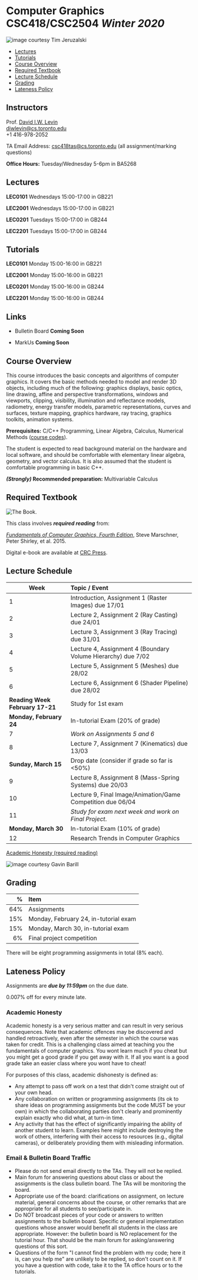 # Computer Graphics CSC418/CSC2504 _Winter 2020_

![_image courtesy Tim Jeruzalski_](images/bunny-rigid-body.gif)

- [Lectures](#Lectures)
- [Tutorials](#Tutorials)
- [Course Overview](#courseoverview)
- [Required Textbook](#requiredtextbook)
- [Lecture Schedule](#lectureschedule)
- [Grading](#grading)
- [Lateness Policy](#latenesspolicy)

## Instructors
Prof. [David I.W. Levin](http://www.cs.toronto.edu/~diwlevin/)  
diwlevin@cs.toronto.edu  
+1 416-978-2052  

TA Email Address: csc418tas@cs.toronto.edu (all assignment/marking questions)

**Office Hours:** Tuesday/Wednesday 5-6pm in BA5268

## Lectures
**LEC0101** Wednesdays 15:00-17:00 in GB221 

**LEC2001** Wednesdays 15:00-17:00 in GB221

**LEC0201** Tuesdays 15:00-17:00 in GB244

**LEC2201** Tuesdays 15:00-17:00 in GB244


## Tutorials
**LEC0101** Monday 15:00-16:00 in GB221

**LEC2001** Monday 15:00-16:00 in GB221

**LEC0201** Monday 15:00-16:00 in GB244

**LEC2201** Monday 15:00-16:00 in GB244

## Links

- Bulletin Board **Coming Soon**

- MarkUs **Coming Soon**

## Course Overview

This course introduces the basic concepts and algorithms of computer graphics.
It covers the basic methods needed to model and render 3D objects, including
much of the following: graphics displays, basic optics, line drawing, affine and
perspective transformations, windows and viewports, clipping, visibility,
illumination and reflectance models, radiometry, energy transfer models,
parametric representations, curves and surfaces, texture mapping, graphics
hardware, ray tracing, graphics toolkits, animation systems.

**Prerequisites:** C/C++ Programming, Linear Algebra, Calculus, Numerical
Methods ([course
codes](http://calendar.artsci.utoronto.ca/crs_csc.htm#CSC418H1)).

The student is expected to read background material on the hardware and local
software, and should be comfortable with elementary linear algebra, geometry,
and vector calculus. It is also assumed that the student is comfortable
programming in basic C++.

**_(Strongly)_ Recommended preparation:** Multivariable Calculus

## Required Textbook

![The Book.](https://www.cs.cornell.edu/~srm/fcg4/K22616_cover-300.jpg)

This class involves  **_required reading_** from:

[_Fundamentals of Computer Graphics, Fourth
Edition_](https://www.cs.cornell.edu/~srm/fcg4/), Steve Marschner, Peter Shirley,
et al. 2015.

Digital e-book are available at [CRC
Press](https://www.crcpress.com/Fundamentals-of-Computer-Graphics-Fourth-Edition/Marschner-Shirley/p/book/9781482229394).


## Lecture Schedule

| Week | Topic / Event |
| ---- | :------------ |
| 1    | Introduction, Assignment 1 (Raster Images) due 17/01
| 2    | Lecture 2, Assignment 2 (Ray Casting) due 24/01
| 3    | Lecture 3, Assignment 3 (Ray Tracing) due 31/01
| 4    | Lecture 4, Assignment 4 (Boundary Volume Hierarchy) due 7/02
| 5    | Lecture 5, Assignment 5 (Meshes) due  28/02 
| 6    | Lecture 6, Assignment 6 (Shader Pipeline) due 28/02
| **Reading Week**  **February 17-21**   | Study for 1st exam   
| **Monday, February 24** | In-tutorial Exam (20% of grade)  
| 7    | *Work on Assignments 5 and 6*
| 8    | Lecture 7, Assignment 7 (Kinematics) due 13/03
| **Sunday, March 15** | Drop date (consider if grade so far is <50%)
| 9    | Lecture 8, Assignment 8 (Mass-Spring Systems) due 20/03
| 10   | Lecture 9, Final Image/Animation/Game Competition due 06/04
| 11   | _Study for exam next week and work on Final Project_. 
| **Monday, March 30** | In-tutorial Exam (10% of grade)
| 12   | Research Trends in Computer Graphics

[Academic Honesty (required reading)](#academichonesty)

![_image courtesy Gavin Barill_](images/gavin-barill-snowglobe.jpg)

## Grading

| % | Item |
| ----: | :-------------- |
| 64% | Assignments
| 15% | Monday, February 24, in-tutorial exam
| 15% | Monday, March 30, in-tutorial exam
|  6% | Final project competition

There will be eight programming assignments in total (8% each).

## Lateness Policy

Assignments are **_due by 11:59pm_** on the due date.

0.007% off for every minute late.

### Academic Honesty

Academic honesty is a very serious matter and can result in very serious
consequences. Note that academic offences may be discovered and handled
retroactively, even after the semester in which the course was taken for credit.
This is a challenging class aimed at teaching you the fundamentals of computer
graphics. You wont learn much if you cheat but you might get a good grade if you
get away with it. If all you want is a good grade take an easier class where you
wont have to cheat!

For purposes of this class, academic dishonesty is defined as:

- Any attempt to pass off work on a test that didn't come straight out of your
  own head.
- Any collaboration on written or programming assignments (its ok to share ideas
  on programming assignments but the code MUST be your own) in which the
  collaborating parties don't clearly and prominently explain exactly who did
  what, at turn-in time.
- Any activity that has the effect of significantly impairing the ability of
  another student to learn. Examples here might include destroying the work of
  others, interfering with their access to resources (e.g., digital cameras), or
  deliberately providing them with misleading information.

### Email & Bulletin Board Traffic

- Please do not send email directly to the TAs. They will not be replied.
- Main forum for answering questions about class or about the assignments is the
  class bulletin board. The TAs will be monitoring the board.
- Appropriate use of the board: clarifications on assignment, on lecture
  material, general concerns about the course, or other remarks that are
  appropriate for all students to see/participate in.
- Do NOT broadcast pieces of your code or answers to written assignments to the
  bulletin board. Specific or general implementation questions whose answer
  would benefit all students in the class are appropriate. However: the bulletin
  board is NO replacement for the tutorial hour. That should be the main forum
  for asking/answering questions of this sort.
- Questions of the form "I cannot find the problem with my code; here it is, can
  you help me" are unlikely to be replied, so don't count on it. If you have a
  question with code, take it to the TA office hours or to the tutorials.
